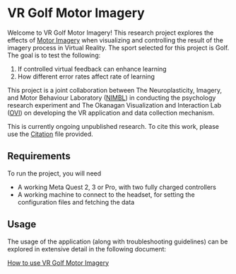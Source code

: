 # VR Golf Motor Imagery

Welcome to VR Golf Motor Imagery! This research project explores the effects of [Motor Imagery](https://doi.org/10.1016/j.jphysparis.2006.03.012) when visualizing and controlling the result of the imagery process in Virtual Reality.
The sport selected for this project is Golf.
The goal is to test the following:

1. If controlled virtual feedback can enhance learning
2. How different error rates affect rate of learning

This project is a joint collaboration between The Neuroplasticity, Imagery, and Motor Behaviour Laboratory ([NIMBL](https://thenimbl.com/)) in conducting the psychology research experiment and The Okanagan Visualization and Interaction Lab ([OVI](https://ovi.ok.ubc.ca/)) on developing the VR application and data collection mechanism.

This is currently ongoing unpublished research. To cite this work, please use the [Citation](https://github.com/ovi-lab/VRGolfMotorImagery/blob/master/CITATION.cff) file provided.

## Requirements

To run the project, you will need

- A working Meta Quest 2, 3 or Pro, with two fully charged controllers
- A working machine to connect to the headset, for setting the configuration files and fetching the data

## Usage

The usage of the application (along with troubleshooting guidelines) can be explored in extensive detail in the following document:

[How to use VR Golf Motor Imagery](https://docs.google.com/document/d/1zUKh_5MvI-lZtnA19qJhkh1Asec-sn1F9qQlmjM4kPA/edit?usp=sharing)
